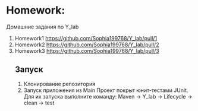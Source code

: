 # Homework:
Домашние задания по Y_lab

1) Homework1 https://github.com/Sophia199768/Y_lab/pull/1
2) Homework2 https://github.com/Sophia199768/Y_lab/pull/2
3) Homework3 https://github.com/Sophia199768/Y_lab/pull/3
   ## Запуск
   1. Клонирование репозитория
   2. Запуск приложения из Main
Проект покрыт юнит-тестами JUnit. 
   Для их запуска выполните команду:
   Maven -> Y_lab -> Lifecycle -> clean -> test